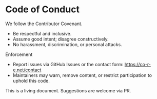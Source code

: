 # Code of Conduct

We follow the Contributor Covenant.

- Be respectful and inclusive.
- Assume good intent; disagree constructively.
- No harassment, discrimination, or personal attacks.

Enforcement
- Report issues via GitHub Issues or the contact form: https://co-r-e.net/contact
- Maintainers may warn, remove content, or restrict participation to uphold this code.

This is a living document. Suggestions are welcome via PR.
